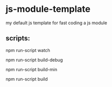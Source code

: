 js-module-template
===============

my default js template for fast coding a js module


## scripts:
npm run-script watch

npm run-script build-debug

npm run-script build-min

npm run-script build
